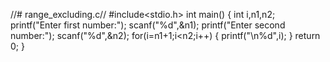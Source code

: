 //# range_excluding.c//
#include<stdio.h>
int main()
{
    int i,n1,n2;
    printf("Enter first number:");
    scanf("%d",&n1);
    printf("Enter second number:");
    scanf("%d",&n2);
    for(i=n1+1;i<n2;i++)
    {
        printf("\n%d",i);
    }
    return 0;
}

